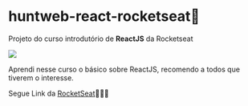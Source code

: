 # huntweb-react-rocketseat🚀

Projeto do curso introdutório de **ReactJS** da Rocketseat

![](https://reactnative.dev/img/header_logo.svg)

Aprendi nesse curso o básico sobre ReactJS, recomendo a todos que tiverem o interesse.

Segue Link da [RocketSeat](https://rocketseat.com.br)🚀🚀🚀
